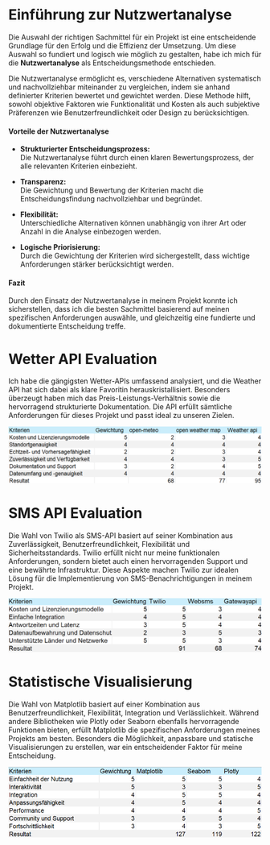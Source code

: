 # Einführung zur Nutzwertanalyse

Die Auswahl der richtigen Sachmittel für ein Projekt ist eine entscheidende Grundlage für den Erfolg und die Effizienz der Umsetzung. Um diese Auswahl so fundiert und logisch wie möglich zu gestalten, habe ich mich für die **Nutzwertanalyse** als Entscheidungsmethode entschieden.

Die Nutzwertanalyse ermöglicht es, verschiedene Alternativen systematisch und nachvollziehbar miteinander zu vergleichen, indem sie anhand definierter Kriterien bewertet und gewichtet werden. Diese Methode hilft, sowohl objektive Faktoren wie Funktionalität und Kosten als auch subjektive Präferenzen wie Benutzerfreundlichkeit oder Design zu berücksichtigen.

#### **Vorteile der Nutzwertanalyse**
- **Strukturierter Entscheidungsprozess:**  
  Die Nutzwertanalyse führt durch einen klaren Bewertungsprozess, der alle relevanten Kriterien einbezieht.
  
- **Transparenz:**  
  Die Gewichtung und Bewertung der Kriterien macht die Entscheidungsfindung nachvollziehbar und begründet.
  
- **Flexibilität:**  
  Unterschiedliche Alternativen können unabhängig von ihrer Art oder Anzahl in die Analyse einbezogen werden.
  
- **Logische Priorisierung:**  
  Durch die Gewichtung der Kriterien wird sichergestellt, dass wichtige Anforderungen stärker berücksichtigt werden.

#### **Fazit**
Durch den Einsatz der Nutzwertanalyse in meinem Projekt konnte ich sicherstellen, dass ich die besten Sachmittel basierend auf meinen spezifischen Anforderungen auswähle, und gleichzeitig eine fundierte und dokumentierte Entscheidung treffe.



# Wetter API Evaluation
Ich habe die gängigsten Wetter-APIs umfassend analysiert, und die Weather API hat sich dabei als klare Favoritin herauskristallisiert. Besonders überzeugt haben mich das Preis-Leistungs-Verhältnis sowie die hervorragend strukturierte Dokumentation. Die API erfüllt sämtliche Anforderungen für dieses Projekt und passt ideal zu unseren Zielen.

![alt text](Medien/Wetter_API.png)


# SMS API Evaluation

Die Wahl von Twilio als SMS-API basiert auf seiner Kombination aus Zuverlässigkeit, Benutzerfreundlichkeit, Flexibilität und Sicherheitsstandards. Twilio erfüllt nicht nur meine funktionalen Anforderungen, sondern bietet auch einen hervorragenden Support und eine bewährte Infrastruktur. Diese Aspekte machen Twilio zur idealen Lösung für die Implementierung von SMS-Benachrichtigungen in meinem Projekt.

![alt text](Medien/SMS_API.png)

# Statistische Visualisierung
Die Wahl von Matplotlib basiert auf einer Kombination aus Benutzerfreundlichkeit, Flexibilität, Integration und Verlässlichkeit. Während andere Bibliotheken wie Plotly oder Seaborn ebenfalls hervorragende Funktionen bieten, erfüllt Matplotlib die spezifischen Anforderungen meines Projekts am besten. Besonders die Möglichkeit, anpassbare und statische Visualisierungen zu erstellen, war ein entscheidender Faktor für meine Entscheidung.

![d](Medien/2025-01-26_23-27-31.png)








